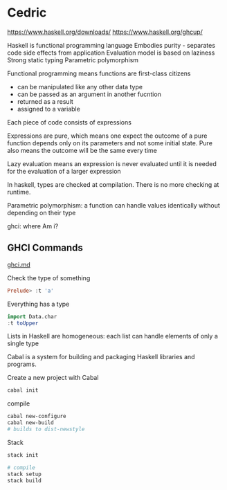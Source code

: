 # Cedric

https://www.haskell.org/downloads/
https://www.haskell.org/ghcup/

Haskell is functional programming language
Embodies purity - separates code side effects from application
Evaluation model is based on laziness
Strong static typing
Parametric polymorphism

Functional programming means functions are first-class citizens
* can be manipulated like any other data type
* can be passed as an argument in another fucntion
* returned as a result
* assigned to a variable

Each piece of code consists of expressions

Expressions are pure, which means one expect the outcome of a pure function depends only on its parameters and not some initial state.
Pure also means the outcome will be the same every time

Lazy evaluation means an expression  is never evaluated until it is needed for the evaluation of a larger expression

In haskell, types are checked at compilation. There is no more checking at runtime.

Parametric polymorphism: a function can handle values identically without depending on their type

ghci: where Am i? 

## GHCI Commands

[ghci.md](https://github.com/herereadthis/cedric/blob/main/docs/ghci.md)



Check the type of something

```Haskell
Prelude> :t 'a'
```

Everything has a type

```Haskell
import Data.char
:t toUpper
```

Lists in Haskell are homogeneous: each list can handle elements of only a single type

Cabal is a system for building and packaging Haskell libraries and programs.

Create a new project with Cabal

```bash
cabal init
```

compile

```bash
cabal new-configure
cabal new-build
# builds to dist-newstyle
```

Stack

```bash
stack init

# compile
stack setup
stack build
```